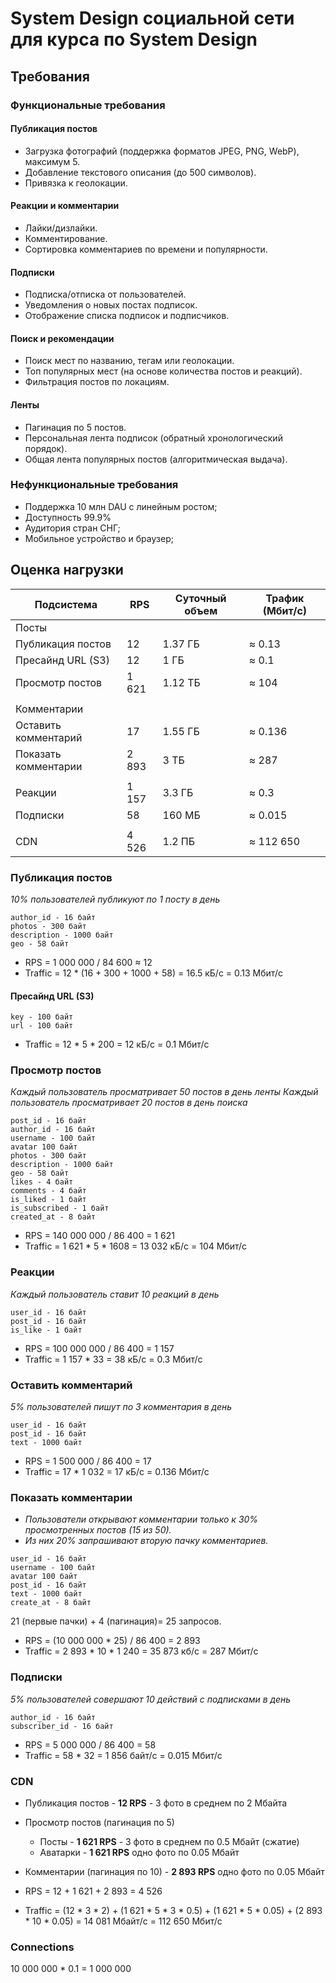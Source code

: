 # System Design социальной сети для курса по System Design

## Требования

### Функциональные требования

#### Публикация постов

- Загрузка фотографий (поддержка форматов JPEG, PNG, WebP), максимум 5.
- Добавление текстового описания (до 500 символов).
- Привязка к геолокации.

#### Реакции и комментарии

- Лайки/дизлайки.
- Комментирование.
- Сортировка комментариев по времени и популярности.

#### Подписки

- Подписка/отписка от пользователей.
- Уведомления о новых постах подписок.
- Отображение списка подписок и подписчиков.

#### Поиск и рекомендации

- Поиск мест по названию, тегам или геолокации.
- Топ популярных мест (на основе количества постов и реакций).
- Фильтрация постов по локациям.

#### Ленты

- Пагинация по 5 постов.
- Персональная лента подписок (обратный хронологический порядок).
- Общая лента популярных постов (алгоритмическая выдача).

### Нефункциональные требования

- Поддержка 10 млн DAU с линейным ростом;
- Доступность 99.9%
- Аудитория стран СНГ;
- Мобильное устройство и браузер;

## Оценка нагрузки

| Подсистема           | RPS   | Суточный объем | Трафик (Мбит/с) |
|----------------------|-------|----------------|-----------------|
| Посты                |       |                |                 |
| Публикация постов    | 12    | 1.37 ГБ        | ≈ 0.13          |
| Пресайнд URL (S3)    | 12    | 1 ГБ           | ≈ 0.1           |
| Просмотр постов      | 1 621 | 1.12 TБ        | ≈ 104           |
|                      |       |                |                 |
| Комментарии          |       |                |                 |
| Оставить комментарий | 17    | 1.55 ГБ        | ≈ 0.136         |
| Показать комментарии | 2 893 | 3 TБ           | ≈ 287           |
|                      |       |                |                 |
| Реакции              | 1 157 | 3.3 ГБ         | ≈ 0.3           |
| Подписки             | 58    | 160 МБ         | ≈ 0.015         |
|                      |       |                |                 |
| CDN                  | 4 526 | 1.2 ПБ         | ≈ 112 650       |

### Публикация постов

*10% пользователей публикуют по 1 посту в день*

```
author_id - 16 байт
photos - 300 байт
description - 1000 байт
geo - 58 байт
```

- RPS = 1 000 000 / 84 600 ≈ 12
- Traffic = 12 * (16 + 300 + 1000 + 58) = 16.5 кБ/с = 0.13 Мбит/с

#### Пресайнд URL (S3)

```
key - 100 байт
url - 100 байт
```

- Traffic = 12 * 5 * 200 = 12 кБ/c = 0.1 Мбит/с

### Просмотр постов

*Каждый пользователь просматривает 50 постов в день ленты*
*Каждый пользователь просматривает 20 постов в день поиска*

```
post_id - 16 байт
author_id - 16 байт
username - 100 байт
avatar 100 байт
photos - 300 байт
description - 1000 байт
geo - 58 байт
likes - 4 байт
comments - 4 байт
is_liked - 1 байт
is_subscribed - 1 байт
created_at - 8 байт
```

- RPS = 140 000 000 / 86 400 = 1 621
- Traffic = 1 621 * 5 * 1608 = 13 032 кБ/с = 104 Мбит/с

### Реакции

*Каждый пользователь ставит 10 реакций в день*

```
user_id - 16 байт
post_id - 16 байт
is_like - 1 байт
```

- RPS = 100 000 000 / 86 400 = 1 157
- Traffic = 1 157 * 33 = 38 кБ/с = 0.3 Мбит/с

### Оставить комментарий

*5% пользователей пишут по 3 комментария в день*

```
user_id - 16 байт
post_id - 16 байт
text - 1000 байт
```

- RPS = 1 500 000 / 86 400 = 17 
- Traffic = 17 * 1 032 = 17 кБ/с = 0.136 Мбит/с

### Показать комментарии

- *Пользователи открывают комментарии только к 30% просмотренных постов (15 из 50).*
- *Из них 20% запрашивают вторую пачку комментариев.*

```
user_id - 16 байт
username - 100 байт
avatar 100 байт
post_id - 16 байт
text - 1000 байт
create_at - 8 байт
```

21 (первые пачки) + 4 (пагинация)= 25 запросов.

- RPS = (10 000 000 * 25) / 86 400 = 2 893
- Traffic = 2 893 * 10 * 1 240 = 35 873 кб/с = 287 Мбит/с

### Подписки

*5% пользователей совершают 10 действий с подписками в день*

```
author_id - 16 байт
subscriber_id - 16 байт
```

- RPS = 5 000 000 / 86 400 = 58
- Traffic = 58 * 32 = 1 856 байт/с = 0.015 Мбит/с

### CDN

- Публикация постов - **12 RPS** - 3 фото в среднем по 2 Мбайта
- Просмотр постов (пагинация по 5)
  - Посты - **1 621 RPS** - 3 фото в среднем по 0.5 Мбайт (cжатие)
  - Аватарки - **1 621 RPS** одно фото по 0.05 Мбайт
- Комментарии (пагинация по 10) - **2 893 RPS** одно фото по 0.05 Мбайт


- RPS = 12 + 1 621 + 2 893 = 4 526
- Traffic = (12 * 3 * 2) + (1 621 * 5 * 3 * 0.5) + (1 621 * 5 * 0.05) + (2 893 * 10 * 0.05) = 14 081 Мбайт/с = 112 650 Мбит/с

### Connections

10 000 000 * 0.1 = 1 000 000
